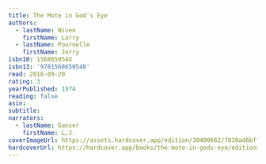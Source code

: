 ```yaml
---
title: The Mote in God's Eye
authors:
  - lastName: Niven
    firstName: Larry
  - lastName: Pournelle
    firstName: Jerry
isbn10: 156865054X
isbn13: '9781568650548'
read: 2016-09-20
rating: 3
yearPublished: 1974
reading: false
asin:
subtitle:
narrators:
  - lastName: Ganser
    firstName: L.J.
coverImageUrl: https://assets.hardcover.app/edition/30400662/7830ad6bff211fd169200619574b780f81294941.jpeg
hardcoverUrl: https://hardcover.app/books/the-mote-in-gods-eye/editions/12412563
---
```

